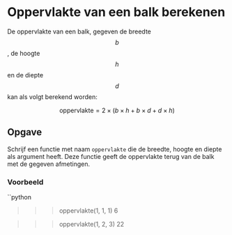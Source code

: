 # Oppervlakte van een balk berekenen

De oppervlakte van een balk, gegeven de breedte $$b$$, de hoogte $$h$$ en
de diepte $$d$$ kan als volgt berekend worden:

$$
\mathrm{oppervlakte} = 2 \times ( b \times h + b \times d + d \times h)
$$

## Opgave

Schrijf een functie met naam `oppervlakte` die de breedte, hoogte en diepte als
argument heeft. Deze functie geeft de oppervlakte terug van de balk met de 
gegeven afmetingen.

### Voorbeeld

``python
>>> oppervlakte(1, 1, 1)
6

>>> oppervlakte(1, 2, 3)
22
```

